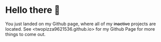 # Hello there 👋

You just landed on my Github page, where all of my ~~inactive~~ projects are located.
See <twopizza9621536.github.io> for my Github Page for more things to come out.
